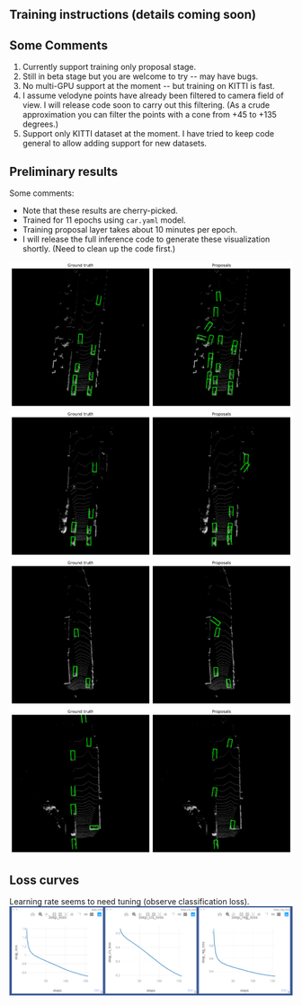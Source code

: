 ## Training instructions (details coming soon)

## Some Comments
1. Currently support training only proposal stage.
2. Still in beta stage but you are welcome to try -- may have bugs.
3. No multi-GPU support at the moment -- but training on KITTI is fast.
4. I assume velodyne points have already been filtered to camera field of view. I will release code soon to carry out this filtering. (As a crude approximation you can filter the points with a cone from +45 to +135 degrees.)
5. Support only KITTI dataset at the moment. I have tried to keep code general to allow adding support for new datasets.

## Preliminary results
Some comments:
- Note that these results are cherry-picked.
- Trained for 11 epochs using `car.yaml` model.
- Training proposal layer takes about 10 minutes per epoch.
- I will release the full inference code to generate these visualization shortly. (Need to clean up the code first.)

![Sample proposals](images/proposals_001929.png)
![Sample proposals](images/proposals_000711.png)
![Sample proposals](images/proposals_002893.png)
![Sample proposals](images/proposals_000078.png)

## Loss curves
Learning rate seems to need tuning (observe classification loss).
![Loss curves](images/curves.png)
